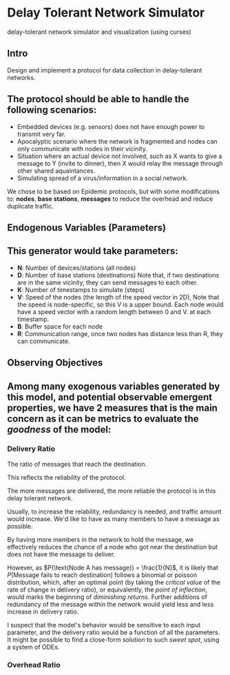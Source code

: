 # Delay Tolerant Network Simulator

delay-tolerant network simulator and visualization (using curses)

## Intro

Design and implement a protocol for data collection in delay-tolerant networks.

The protocol should be able to handle the following scenarios:
-
- Embedded devices (e.g. sensors) does not have enough power 
to transmit very far.
- Apocalyptic scenario where the network is fragmented and nodes can only 
communicate with nodes in their vicinity.
- Situation where an actual device not involved, such as X wants to give a
message to Y (invite to dinner), then X would relay the message through other
shared aquaintances.
- Simulating spread of a virus/information in a social network.

We chose to be based on Epidemic protocols, 
but with some modifications to: **nodes**, **base stations**, **messages** 
to reduce the overhead and reduce duplicate traffic.

## Endogenous Variables (Parameters)

This generator would take parameters:
-
- **N**: Number of devices/stations (all nodes)
- **D**: Number of base stations (destinations)
    Note that, if two destinations are in the same vicinity, 
    they can send messages to each other.
- **K**: Number of timestamps to simulate (steps)
- **V**: Speed of the nodes (the length of the speed vector in 2D),
    Note that the speed is node-specific, so this V is a upper bound.
    Each node would have a speed vector with a random length between 0 and V.
    at each timestamp.
- **B**: Buffer space for each node
- **R**: Communication range, once two nodes has distance less than R, 
    they can communicate.

## Observing Objectives

Among many exogenous variables generated by this model, 
    and potential observable emergent properties, 
    we have 2 measures that is the main concern as it can be 
    metrics to evaluate the *goodness* of the model:
-
### Delivery Ratio

The ratio of messages that reach the destination.

This reflects the reliability of the protocol. 

The more messages are delivered,
    the more reliable the protocol is in this delay tolerant network.

Usually, to increase the relability, redundancy is needed, and traffic amount 
    would increase. We'd like to have as many members to 
    have a message as possible. 

By having more members in the network to hold the message, we effectively
    reduces the chance of a node who got near the destination but does not have
    the message to deliver.

However, as $P(\text{Node A has message}) = \frac{1}{N}$, it is likely that
    $P(\text{Message fails to reach destination})$ follows a binomial or poisson
    distribution, which, after an optimal point (by taking the *critical value*
    of the rate of change in delivery ratio), or equivalently, the *point of
    inflection*, would marks the beginning of *diminishing returns*. 
    Further additions of redundancy of the message within the network 
    would yield less and less increase in delivery ratio.

I suspect that the model's behavior would be sensitive to each input parameter,
    and the delivery ratio would be a function of all the parameters.
    It might be possible to find a close-form solution to such *sweet spot*,
    using a system of ODEs.

### Overhead Ratio


